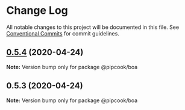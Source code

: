 # Change Log

All notable changes to this project will be documented in this file.
See [Conventional Commits](https://conventionalcommits.org) for commit guidelines.

## [0.5.4](https://github.com/alibaba/pipcook/compare/@pipcook/boa@0.5.3...@pipcook/boa@0.5.4) (2020-04-24)

**Note:** Version bump only for package @pipcook/boa





## 0.5.3 (2020-04-24)

**Note:** Version bump only for package @pipcook/boa

